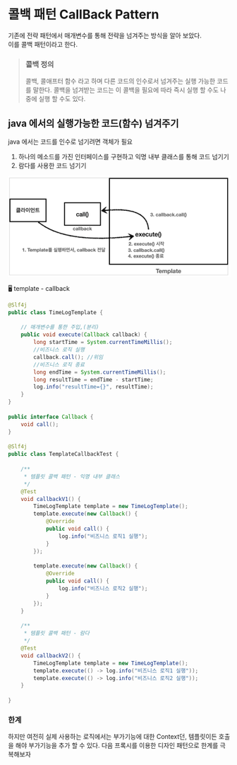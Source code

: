# 콜백 패턴 CallBack Pattern
기존에 전략 패턴에서 매개변수를 통해 전략을 넘겨주는 방식을 알아 보았다.<br>
이를 콜백 패턴이라고 한다.

> ### 콜백 정의
> 콜백, 콜애프터 함수 라고 하며 다른 코드의 인수로서 넘겨주는 실행 가능한 코드를 말한다.
> 콜백을 넘겨받는 코드는 이 콜백을 필요에 따라 즉시 실행 할 수도 나중에 실행 할 수도 있다.

## java 에서의 실행가능한 코드(함수) 넘겨주기
java 에서는 코드를 인수로 넘기려면 객체가 필요
1. 하나의 메소드를 가진 인터페이스를 구현하고 익명 내부 클래스를 통해 코드 넘기기
2. 람다를 사용한 코드 넘기기

<img src="img_2.png">

🖥 template - callback
```java
@Slf4j
public class TimeLogTemplate {

    // 매개변수를 통한 주입,(분리)
    public void execute(Callback callback) {
        long startTime = System.currentTimeMillis();
        //비즈니스 로직 실행
        callback.call(); //위임
        //비즈니스 로직 종료
        long endTime = System.currentTimeMillis();
        long resultTime = endTime - startTime;
        log.info("resultTime={}", resultTime);
    }
}

public interface Callback {
    void call();
}

@Slf4j
public class TemplateCallbackTest {

    /**
     * 템플릿 콜백 패턴 - 익명 내부 클래스
     */
    @Test
    void callbackV1() {
        TimeLogTemplate template = new TimeLogTemplate();
        template.execute(new Callback() {
            @Override
            public void call() {
                log.info("비즈니스 로직1 실행");
            }
        });

        template.execute(new Callback() {
            @Override
            public void call() {
                log.info("비즈니스 로직2 실행");
            }
        });
    }

    /**
     * 템플릿 콜백 패턴 - 람다
     */
    @Test
    void callbackV2() {
        TimeLogTemplate template = new TimeLogTemplate();
        template.execute(() -> log.info("비즈니스 로직1 실행"));
        template.execute(() -> log.info("비즈니스 로직2 실행"));
    }

}
```

### 한계
하지만 여전히 실제 사용하는 로직에서는 부가기능에 대한 Context던, 템플릿이든 호출을 해야 부가기능을 
추가 할 수 있다. 다음 프록시를 이용한 디자인 패턴으로 한계를 극복해보자
